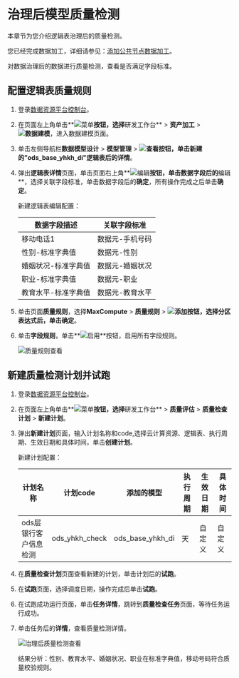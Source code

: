 # 治理后模型质量检测

本章节为您介绍逻辑表治理后的质量检测。

您已经完成数据加工，详细请参见：[添加公共节点数据加工](/cn.zh-CN/最佳实践/数据治理/添加公共节点数据加工.md)。

对数据治理后的数据进行质量检测，查看是否满足字段标准。

## 配置逻辑表质量规则

1.  登录[数据资源平台控制台](https://dataq.console.aliyun.com)。

2.  在页面左上角单击**![菜单](https://static-aliyun-doc.oss-accelerate.aliyuncs.com/assets/img/zh-CN/6504337061/p188771.png)**按钮，选择**研发工作台** \> **资产加工** \> **![数据建模](https://static-aliyun-doc.oss-accelerate.aliyuncs.com/assets/img/zh-CN/7366900161/p208211.png)**，进入数据建模页面。

3.  单击左侧导航栏**数据模型设计** \> **模型管理** \> **![查看](https://static-aliyun-doc.oss-accelerate.aliyuncs.com/assets/img/zh-CN/8361429061/p206593.png)**按钮，单击新建的”ods\_base\_yhkh\_di"逻辑表后的**详情**。

4.  弹出**逻辑表详情**页面，单击页面右上角**![编辑](https://static-aliyun-doc.oss-accelerate.aliyuncs.com/assets/img/zh-CN/8361429061/p204411.png)**按钮，单击数据字段后的**编辑**，选择关联字段标准，单击数据字段后的**确定**，所有操作完成之后单击**确定**。

    新建逻辑表编辑配置：

    |数据字段描述|关联字段标准|
    |------|------|
    |移动电话1|数据元-手机号码|
    |性别-标准字典值|数据元-性别|
    |婚姻状况-标准字典值|数据元-婚姻状况|
    |职业-标准字典值|数据元-职业|
    |教育水平-标准字典值|数据元-教育水平|

5.  单击页面**质量规则**，选择**MaxCompute** \> **质量规则** \> **![添加](https://static-aliyun-doc.oss-accelerate.aliyuncs.com/assets/img/zh-CN/8361429061/p204430.png)**按钮，选择分区表达式后，单击**确定**。

6.  单击**字段规则**，单击**![启用](https://static-aliyun-doc.oss-accelerate.aliyuncs.com/assets/img/zh-CN/8361429061/p204433.png)**按钮，启用所有字段规则。

    ![质量规则查看](https://static-aliyun-doc.oss-accelerate.aliyuncs.com/assets/img/zh-CN/8567900161/p208434.png)


## 新建质量检测计划并试跑

1.  登录[数据资源平台控制台](https://dataq.console.aliyun.com)。

2.  在页面左上角单击**![菜单](https://static-aliyun-doc.oss-accelerate.aliyuncs.com/assets/img/zh-CN/6504337061/p188771.png)**按钮，选择**研发工作台** \> **质量评估** \> **质量检查计划** \> **新建计划**。

3.  弹出**新建计划**页面，输入计划名称和code,选择云计算资源、逻辑表、执行周期、生效日期和具体时间，单击**创建计划**。

    新建计划配置：

    |计划名称|计划code|添加的模型|执行周期|生效日期|具体时间|
    |----|------|-----|----|----|----|
    |ods层银行客户信息检测|ods\_yhkh\_check|ods\_base\_yhkh\_di|天|自定义|自定义|

4.  在**质量检查计划**页面查看新建的计划，单击计划后的**试跑**。

5.  在**试跑**页面，选择调度日期，操作完成后单击**试跑**。

6.  在试跑成功运行页面，单击**任务详情**，跳转到**质量检查任务**页面，等待任务运行成功。

7.  单击任务后的**详情**，查看质量检测详情。

    ![治理后质量检测查看](https://static-aliyun-doc.oss-accelerate.aliyuncs.com/assets/img/zh-CN/8567900161/p208478.png)

    结果分析：性别、教育水平、婚姻状况、职业在标准字典值，移动号码符合质量校验规则。


